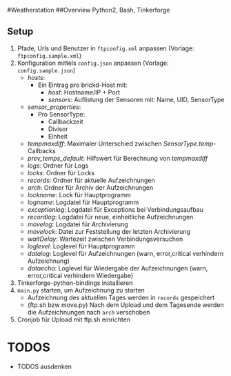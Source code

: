 #Weatherstation
##Overview
Python2, Bash, Tinkerforge

## Setup

1. Pfade, Urls und Benutzer in `ftpconfig.xml` anpassen (Vorlage: `ftpconfig.sample.xml`)
2. Konfiguration mittels `config.json` anpassen (Vorlage: `config.sample.json`)
	* *hosts*:
		* Ein Eintrag pro brickd-Host mit:
			* *host*: Hostname/IP + Port 
			* *sensors*: Auflistung der Sensoren mit: Name, UID, SensorType
	* *sensor_properties*:
		* Pro SensorType:
			* Callbackzeit
			* Divisor
			* Einheit
	* *tempmaxdiff*: Maximaler Unterschied zwischen *SensorType.temp*-Callbacks
	* *prev_temps_default*: Hilfswert für Berechnung von *tempmaxdiff*
	* *logs*: Ordner für Logs
	* *locks*: Ordner für Locks
	* *records*: Ordner für aktuelle Aufzeichnungen
	* *arch*: Ordner für Archiv der Aufzeichnungen
	* *lockname*: Lock für Hauptprogramm
	* *logname*: Logdatei für Hauptprogramm
	* *exceptionlog*: Logdatei für Exceptions bei Verbindungsaufbau
	* *recordlog*: Logdatei für neue, einheitliche Aufzeichnungen
	* *movelog*: Logdatei für Archivierung
	* *movelock*: Datei zur Feststellung der letzten Archivierung
	* *waitDelay*: Wartezeit zwischen Verbindungsversuchen
	* *loglevel*: Loglevel für Hauptprogramm
	* *datalog*: Loglevel für Aufzeichnungen (warn, error,critical verhindern Aufzeichnung)
	* *dataecho*: Loglevel für Wiedergabe der Aufzeichnungen (warn, error,critical verhindern Wiedergabe)
3. Tinkerforge-python-bindings installieren
4. `main.py` starten, um Aufzeichnung zu starten
	* Aufzeichnung des aktuellen Tages werden in `records` gespeichert
	* (ftp.sh bzw move.py) Nach dem Upload und dem Tagesende werden die Aufzeichnungen nach `arch` verschoben
5. Cronjob für Upload mit ftp.sh einrichten

# TODOS
* TODOS ausdenken
